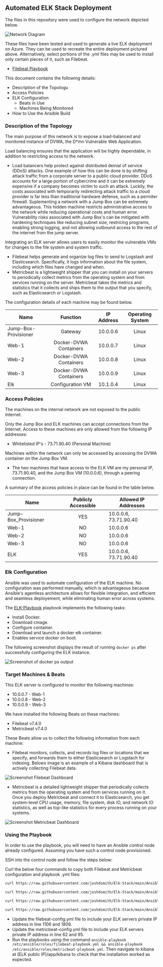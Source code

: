 ## Automated ELK Stack Deployment

The files in this repository were used to configure the network depicted below.

![Network Diagram](Diagrams/Azure_Network_Diagram.png)

These files have been tested and used to generate a live ELK deployment on Azure. They can be used to recreate the entire deployment pictured above. Alternatively, select portions of the .yml files may be used to install only certain pieces of it, such as Filebeat.

  - [Filebeat Playbook](Ansible/Beat-playbooks/filebeat-config.yml)

This document contains the following details:
- Description of the Topologu
- Access Policies
- ELK Configuration
  - Beats in Use
  - Machines Being Monitored
- How to Use the Ansible Build


### Description of the Topology

The main purpose of this network is to expose a load-balanced and monitored instance of DVWA, the D*mn Vulnerable Web Application.

Load balancing ensures that the application will be highly dependable, in addition to restricting access to the network.
- Load balancers help protect against distributed deinial of service (DDoS) attacks. One example of how this can be done is by shifting attack traffic from a corporate server to a public cloud provider. DDoS accounts for a large portion of cybercrime and it can be extremely expensive if a company becomes victim to such an attack. Luckily, the costs associated with temporarily redirecting attack traffic to a cloud provider is far less than traditional hardware defense, such as a permiter firewall. Suplementing a network with a Jump Box can be extremely advantageous. This hidden machine restricts administrative access to the network while reducing operational costs and human error. Vulnerability risks associated with Jump Box's can be mitigated with hardening techniques like reducing subnet size, restricing programs, enabling strong logging, and not allowing outbound access to the rest of the internet from the jump server.  

Integrating an ELK server allows users to easily monitor the vulnerable VMs for changes to the file system and system traffic.
- Filebeat helps generate and organize log files to send to Logstash and Elasticsearch. Specifically, it logs information about the file system, including which files have changed and when.
- Metricbeat is a lightweight shipper that you can install on your servers to periodically collect metrics from the operating system and from services running on the server. Metricbeat takes the metrics and statistics that it collects and ships them to the output that you specify, such as Elasticsearch or Logstash.

The configuration details of each machine may be found below.

| Name                  |        Function        | IP Address | Operating System |
|-----------------------|:----------------------:|:----------:|:----------------:|
| Jump-Box-Provisioner  |         Gateway        |  10.0.0.6  |       Linux      |
| Web-1                 | Docker-DVWA Containers |  10.0.0.7  |       Linux      |
| Web-2                 | Docker-DVWA Containers |  10.0.0.8  |       Linux      |
| Web-3                 | Docker-DVWA Containers |  10.0.0.9  |       Linux      |
| Elk                   |    Configuration VM    |  10.1.0.4  |       Linux      |

### Access Policies

The machines on the internal network are not exposed to the public Internet. 

Only the Jump Box and ELK machines can accept connections from the Internet. Access to these machines are only allowed from the following IP addresses:
- Whitelisted IP's - 73.71.90.40 (Personal Machine)

Machines within the network can only be accessed by accessing the DVWA container on the Jump Box VM.
- The two machines that have access to the ELK VM are my personal IP, 73.71.90.40, and the Jump Box VM (10.0.0.6), through a peering connection.

A summary of the access policies in place can be found in the table below.

| Name                 | Publicly Accessible | Allowed IP Addresses  |
|----------------------|:-------------------:|-----------------------|
| Jump-Box_Provisioner |         YES         | 10.0.0.6, 73.71.90.40 |
| Web-1                |          NO         | 10.0.0.6              |
| Web-2                |          NO         | 10.0.0.6              |
| Web-3                |          NO         | 10.0.0.6              |
| ELK                  |         YES         | 10.0.0.6, 73.71.90.40 |

### Elk Configuration

Ansible was used to automate configuration of the ELK machine. No configuration was performed manually, which is advantageous because Ansible's agentless architecture allows for flexible integration, and efficient and seamless deployement, while eliminating human error across systems.

The [ELK-Playbook](Ansible/elk_docker.yml) playbook implements the following tasks:
- Install Docker.
- Download cmage.
- Configure container.
- Download and launch a docker elk container.
- Enables service docker on boot.

The following screenshot displays the result of running `docker ps` after successfully configuring the ELK instance.

![Screenshot of docker ps output](Images/ELK_Docker_Running.png)

### Target Machines & Beats
This ELK server is configured to monitor the following machines:

- 10.0.0.7 - Web-1
- 10.0.0.8 - Web-2
- 10.0.0.9 - Web-3

We have installed the following Beats on these machines:

- Filebeat v7.4.0
- Metricbeat v7.4.0

These Beats allow us to collect the following information from each machine:

- Filebeat monitors, collects, and records log files or locations that we specify, and forwards them to either Elasticsearch or Logstach for indexing. Belows image is an example of a Kibana dashboard that is actively collecting Filebeat data.

![Screenshot Filebeat Dashboard](Images/Kibana_Filebeat_Dashboard.png)

- Metricbeat is a detailed lightweight shipper that periodically collects metrics from the operating system and from services running on it. Once you deploy Metricbeat and connect it to Elasticsearch, you get system-level CPU usage, memory, file system, disk IO, and network IO statistics, as well as top-like statistics for every process running on your systems.

![Screenshot Metricbeat Dashboard](Images/Kibana_Metricbeat_Dashboard.png)

### Using the Playbook
In order to use the playbook, you will need to have an Ansible control node already configured. Assuming you have such a control node provisioned: 

SSH into the control node and follow the steps below:

Curl the below four commands to copy both Filebeat and Metricbeat configuration and playbook .yml files: 

```bash
curl https://raw.githubusercontent.com/joshdsmith/Elk-Stack/main/Ansible/files/filebeat-config.yml > /etc/ansible/files/filebeat-config.yml
```
```bash
curl https://raw.githubusercontent.com/joshdsmith/Elk-Stack/main/Ansible/Beat-config-files/metricbeat-config.yml > /etc/ansible/files/metricbeat-config.yml
```
```bash
curl https://raw.githubusercontent.com/joshdsmith/Elk-Stack/main/Ansible/Beat-playbooks/filebeat-playbook.yml > /etc/ansible/roles/filebeat-playbook.yml
```
```bash
curl https://raw.githubusercontent.com/joshdsmith/Elk-Stack/main/Ansible/Beat-playbooks/metricbeat-playbook.yml > /etc/ansible/roles/metricbeat-playbook.yml
```
- Update the filebeat-config.yml file to include your ELK servers private IP address in line 1106 and 1806.
- Update the metricbeat-config.yml file to include your ELK servers private IP address in line 62 and 95.
- Run the playbooks using the command `ansible-playbook /etc/ansible/roles/filebeat-playbook.yml && ansible-playbook /etc/ansible/roles/metricbeat-playbook.yml`. Then navigate to kibana at [ELK public IP]/app/kibana to check that the installation worked as expected.
